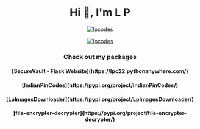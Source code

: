 <h1 align="center">Hi 👋, I'm L P</h1>

<p align="center"> <img src="https://komarev.com/ghpvc/?username=lpcodes&label=Profile%20views&color=0e75b6&style=flat" alt="lpcodes" /> </p>

<p align="center"> <a href="https://github.com/ryo-ma/github-profile-trophy"><img src="https://github-profile-trophy.vercel.app/?username=lpcodes" alt="lpcodes" /></a> </p>





<h3 align="center">Check out my packages</h3>

<h4 align="center">[SecureVault - Flask Website](https://lpc22.pythonanywhere.com/) </h4>
<h4 align="center">[IndianPinCodes](https://pypi.org/project/IndianPinCodes/) </h4>
<h4 align="center">[LpImagesDownloader](https://pypi.org/project/LpImagesDownloader/) </h4>
<h4 align="center">[file-encrypter-decrypter](https://pypi.org/project/file-encrypter-decrypter/) </h4>


